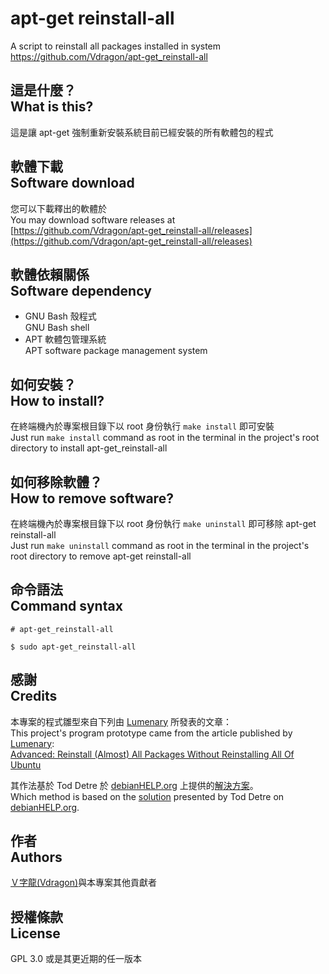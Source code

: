 # apt-get reinstall-all
A script to reinstall all packages installed in system  
<https://github.com/Vdragon/apt-get_reinstall-all>

## 這是什麼？<br />What is this?
這是讓 apt-get 強制重新安裝系統目前已經安裝的所有軟體包的程式

## 軟體下載<br />Software download
您可以下載釋出的軟體於  
You may download software releases at  
[https://github.com/Vdragon/apt-get_reinstall-all/releases](https://github.com/Vdragon/apt-get_reinstall-all/releases)

## 軟體依賴關係<br />Software dependency
* GNU Bash 殼程式  
  GNU Bash shell
* APT 軟體包管理系統  
  APT software package management system

## 如何安裝？<br />How to install?
在終端機內於專案根目錄下以 root 身份執行 `make install` 即可安裝  
Just run `make install` command as root in the terminal in the project's root directory to install apt-get_reinstall-all

## 如何移除軟體？<br />How to remove software?
在終端機內於專案根目錄下以 root 身份執行 `make uninstall` 即可移除 apt-get reinstall-all  
Just run `make uninstall` command as root in the terminal in the project's root directory to remove apt-get reinstall-all

## 命令語法<br />Command syntax
`# apt-get_reinstall-all`

`$ sudo apt-get_reinstall-all`

## 感謝<br />Credits
本專案的程式雛型來自下列由 [
Lumenary](http://ubuntuforums.org/member.php?u=534275) 所發表的文章：  
This project's program prototype came from the article published by [
Lumenary](http://ubuntuforums.org/member.php?u=534275):  
[Advanced: Reinstall (Almost) All Packages Without Reinstalling All Of Ubuntu](http://ubuntuforums.org/showthread.php?t=735693)

其作法基於 Tod Detre 於 [debianHELP.org](http://www.debianhelp.org/) 上提供的[解決方案](http://www.debianhelp.org/node/10487)。  
Which method is based on the [solution](http://www.debianhelp.org/node/10487) presented by Tod Detre on [debianHELP.org](http://www.debianhelp.org/).

## 作者<br />Authors
[Ｖ字龍(Vdragon)](mailto:pika1021@gmail.com)與本專案其他貢獻者

## 授權條款<br />License
GPL 3.0 或是其更近期的任一版本